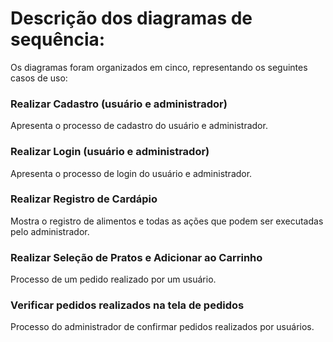 # Descrição dos diagramas de sequência:

Os diagramas foram organizados em cinco, representando os seguintes casos de uso:

### Realizar Cadastro (usuário e administrador)
Apresenta o processo de cadastro do usuário e administrador.

### Realizar Login (usuário e administrador)
Apresenta o processo de login do usuário e administrador.

### Realizar Registro de Cardápio
Mostra o registro de alimentos e todas as ações que podem ser executadas pelo administrador.

### Realizar Seleção de Pratos e Adicionar ao Carrinho
Processo de um pedido realizado por um usuário.

### Verificar pedidos realizados na tela de pedidos
Processo do administrador de confirmar pedidos realizados por usuários.
